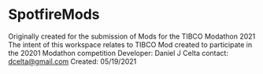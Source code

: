 # SpotfireMods
Originally created for the submission of Mods for the TIBCO Modathon 2021
The intent of this workspace relates to TIBCO Mod created to participate in the 20201 Modathon competition
Developer:  Daniel J Celta
contact: dcelta@gmail.com
Created: 05/19/2021
